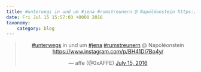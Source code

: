 ```yaml
---
title: #unterwegs in und um #jena #rumstreunern @ Napoléonstein https://www.instagram.com/p/BH41DI7Bo4y/
date: Fri Jul 15 15:57:03 +0000 2016
taxonomy:
    category: blog
---
```

<blockquote class="twitter-tweet" align="center"><p lang="de" dir="ltr"><a href="https://twitter.com/hashtag/unterwegs?src=hash">#unterwegs</a> in und um <a href="https://twitter.com/hashtag/jena?src=hash">#jena</a> <a href="https://twitter.com/hashtag/rumstreunern?src=hash">#rumstreunern</a> @ Napoléonstein <a href="https://www.instagram.com/p/BH41DI7Bo4y/">https://www.instagram.com/p/BH41DI7Bo4y/</a></p>&mdash; affe (@0xAFFE) <a href="https://twitter.com/0xAFFE/status/753981713374511107">July 15, 2016</a></blockquote>
